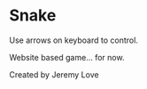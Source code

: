 # Snake

Use arrows on keyboard to control.

Website based game... for now.

Created by Jeremy Love
